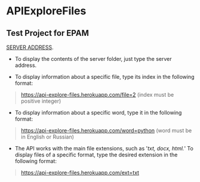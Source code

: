 # APIExploreFiles
## Test Project for EPAM

[SERVER ADDRESS](https://api-explore-files.herokuapp.com/).

- To display the contents of the server folder, just type the server address.  

- To display information about a specific file, type its index in the following format: 

> https://api-explore-files.herokuapp.com/file=2 (index must be positive integer)

- To display information about a specific word, type it in the following format: 

> https://api-explore-files.herokuapp.com/word=python (word must be in English or Russian)

- The API works with the main file extensions, such as '*txt, docx, html.*'
To display files of a specific format, type the desired extension in the following format:

> https://api-explore-files.herokuapp.com/ext=txt
